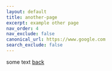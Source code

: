 ```yaml
---
layout: default
title: another-page
excerpt: example other page
nav_order: 4
nav_exclude: false
canonical_url: https://www.google.com
search_exclude: false
---
```


some text
[back](/github/formatting.md)
